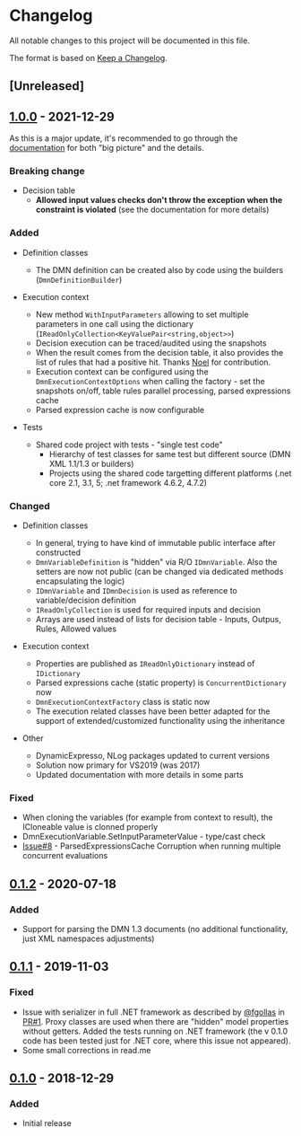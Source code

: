 # Changelog #
All notable changes to this project will be documented in this file.

The format is based on [Keep a Changelog](https://keepachangelog.com/en/1.0.0/).

## [Unreleased] ##

## [1.0.0] - 2021-12-29 ##
As this is a major update, it's recommended to go through the [documentation](readme.md) for both "big picture" and the details.

### Breaking change ###
- Decision table
  - **Allowed input values checks don't throw the exception when the constraint is violated** (see the documentation for more details)

### Added ###

- Definition classes
  - The DMN definition can be created also by code using the builders (`DmnDefinitionBuilder`)

- Execution context
  - New method `WithInputParameters` allowing to set multiple parameters in one call using the dictionary (`IReadOnlyCollection<KeyValuePair<string,object>>`)
  - Decision execution can be traced/audited using the snapshots
  - When the result comes from the decision table, it also provides the list of rules that had a positive hit. Thanks [Noel](https://github.com/nlysaght) for contribution.
  - Execution context can be configured using the `DmnExecutionContextOptions` when calling the factory - set the snapshots on/off, table rules parallel processing, parsed expressions cache
  - Parsed expression cache is now configurable 
  
- Tests
  - Shared code project with tests - "single test code"
    - Hierarchy of test classes for same test but different source (DMN XML 1.1/1.3 or builders)
    - Projects using the shared code targetting different platforms (.net core 2.1, 3.1, 5; .net framework 4.6.2, 4.7.2)

### Changed ###
- Definition classes
  - In general, trying to have kind of immutable public interface after constructed 
  - `DmnVariableDefinition` is "hidden" via R/O `IDmnVariable`. Also the setters are now not public (can be changed via dedicated methods encapsulating the logic)
  - `IDmnVariable` and `IDmnDecision` is used as reference to variable/decision definition
  - `IReadOnlyCollection` is used for required inputs and decision
  - Arrays are used instead of lists for decision table - Inputs, Outpus, Rules, Allowed values

- Execution context
  - Properties are published as `IReadOnlyDictionary` instead of `IDictionary`
  - Parsed expressions cache (static property) is `ConcurrentDictionary` now
  - `DmnExecutionContextFactory` class is static now
  - The execution related classes have been better adapted for the support of extended/customized functionality using the inheritance
  
- Other
  - DynamicExpresso, NLog packages updated to current versions 
  - Solution now primary for VS2019 (was 2017)
  - Updated documentation with more details in some parts
 
### Fixed ###
- When cloning the variables (for example from context to result), the ICloneable value is clonned properly
- DmnExecutionVariable.SetInputParameterValue - type/cast check
- [Issue#8](https://github.com/adamecr/Common.DMN.Engine/issues/8) - ParsedExpressionsCache Corruption when running multiple concurrent evaluations

## [0.1.2] - 2020-07-18 ##
### Added ###
- Support for parsing the DMN 1.3 documents (no additional functionality, just XML namespaces adjustments)

## [0.1.1] - 2019-11-03 ##
### Fixed ###
- Issue with serializer in full .NET framework as described by [@fgollas](https://github.com/fgollas) in [PR#1](https://github.com/adamecr/Common.DMN.Engine/pull/1). Proxy classes are used when there are "hidden" model properties without getters. Added the tests running on .NET framework (the v 0.1.0 code has been tested just for .NET core, where this issue not appeared).
- Some small corrections in read.me

## [0.1.0] - 2018-12-29 ##
### Added ###
- Initial release

[1.0.0]: https://github.com/adamecr/Common.DMN.Engine/compare/v0.1.2...v1.0.0
[0.1.2]: https://github.com/adamecr/Common.DMN.Engine/compare/v0.1.1...v0.1.2
[0.1.1]: https://github.com/adamecr/Common.DMN.Engine/compare/v0.1.0...v0.1.1
[0.1.0]: https://github.com/adamecr/Common.DMN.Engine/releases/tag/v0.1.0